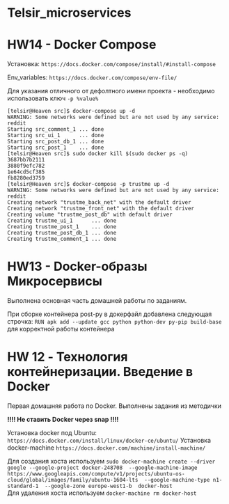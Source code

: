 # Telsir_microservices

# HW14 - Docker Compose

Установка: `https://docs.docker.com/compose/install/#install-compose`

Env_variables: `https://docs.docker.com/compose/env-file/`

Для указания отличного от дефолтного имени проекта - необходимо использовать ключ `-p %value%`

    [telsir@Heaven src]$ docker-compose up -d
    WARNING: Some networks were defined but are not used by any service: reddit
    Starting src_comment_1 ... done
    Starting src_ui_1      ... done
    Starting src_post_db_1 ... done
    Starting src_post_1    ... done
    [telsir@Heaven src]$ sudo docker kill $(sudo docker ps -q)
    3687bb7b2111
    3880f9efc782
    1e64cd5cf385
    fb8280ed3759
    [telsir@Heaven src]$ docker-compose -p trustme up -d
    WARNING: Some networks were defined but are not used by any service: reddit
    Creating network "trustme_back_net" with the default driver
    Creating network "trustme_front_net" with the default driver
    Creating volume "trustme_post_db" with default driver
    Creating trustme_ui_1      ... done
    Creating trustme_post_1    ... done
    Creating trustme_post_db_1 ... done
    Creating trustme_comment_1 ... done



# HW13 - Docker-образы Микросервисы

Выполнена основная часть домашней работы по заданиям. 

При сборке контейнера post-py в докерфайл добавлена следующая строчка: `RUN apk add --update gcc python python-dev py-pip build-base` для корректной работы контейнера


# HW 12 - Технология контейнеризации. Введение в Docker

Первая домашняя работа по Docker. Выполнены задания из методички

**!!!! Не ставить Docker через snap !!!!**

Установка docker под Ubuntu: `https://docs.docker.com/install/linux/docker-ce/ubuntu/`
Установка docker-machine `https://docs.docker.com/machine/install-machine/`

Для создания хоста используем `sudo docker-machine create --driver google --google-project docker-248708  --google-machine-image https://www.googleapis.com/compute/v1/projects/ubuntu-os-cloud/global/images/family/ubuntu-1604-lts  --google-machine-type n1-standard-1  --google-zone europe-west1-b  docker-host` \
Для удаления хоста используем `docker-machine rm docker-host`
